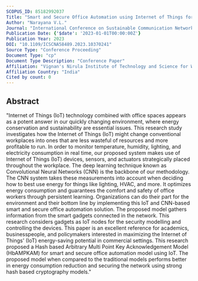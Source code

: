 ```yaml
---
SCOPUS_ID: 85182992037
Title: "Smart and Secure Office Automation using Internet of Things for Energy Consumption Reduction"
Author: "Narayana V.L."
Journal: "International Conference on Sustainable Communication Networks and Application, ICSCNA 2023 - Proceedings"
Publication Date: {'$date': '2023-01-01T00:00:00Z'}
Publication Year: 2023
DOI: "10.1109/ICSCNA58489.2023.10370241"
Source Type: "Conference Proceeding"
Document Type: "cp"
Document Type Description: "Conference Paper"
Affiliation: "Vignan's Nirula Institute of Technology and Science for Women"
Affiliation Country: "India"
Cited by count: 0
---
```


## Abstract
"Internet of Things (IoT) technology combined with office spaces appears as a potent answer in our quickly changing environment, where energy conservation and sustainability are essential issues. This research study investigates how the Internet of Things (IoT) might change conventional workplaces into ones that are less wasteful of resources and more profitable to run. In order to monitor temperature, humidity, lighting, and electricity consumption in real time, our proposed system makes use of Internet of Things (IoT) devices, sensors, and actuators strategically placed throughout the workplace. The deep learning technique known as Convolutional Neural Networks (CNN) is the backbone of our methodology. The CNN system takes these measurements into account when deciding how to best use energy for things like lighting, HVAC, and more. It optimizes energy consumption and guarantees the comfort and safety of office workers through persistent learning. Organizations can do their part for the environment and their bottom line by implementing this IoT and CNN-based smart and secure office automation solution. The proposed model gathers information from the smart gadgets connected in the network. This research considers gadgets as IoT nodes for the security modelling and controlling the devices. This paper is an excellent reference for academics, businesspeople, and policymakers interested in maximizing the Internet of Things' (IoT) energy-saving potential in commercial settings. This research proposed a Hash based Arbitrary Multi Point Key Acknowledgement Model (HbAMPKAM) for smart and secure office automation model using IoT. The proposed model when compared to the traditional models performs better in energy consumption reduction and securing the network using strong hash based cryptography models."
